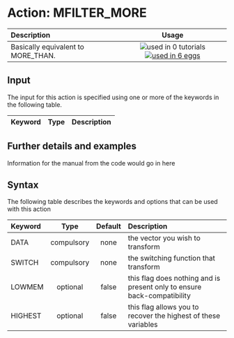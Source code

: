 # Action: MFILTER_MORE

| Description    | Usage |
|:--------|:--------:|
| Basically equivalent to MORE_THAN. | ![used in 0 tutorials](https://img.shields.io/badge/tutorials-0-red.svg)[![used in 6 eggs](https://img.shields.io/badge/nest-6-green.svg)](https://www.plumed-nest.org/browse.html?search=MFILTER_MORE) | 

## Input

The input for this action is specified using one or more of the keywords in the following table.

| Keyword |  Type | Description |
|:--------|:------:|:-----------|


## Further details and examples 
Information for the manual from the code would go in here 
## Syntax 
The following table describes the keywords and options that can be used with this action 

| Keyword | Type | Default | Description |
|:-------|:----:|:-------:|:-----------|
| DATA | compulsory | none | the vector you wish to transform |
| SWITCH | compulsory | none | the switching function that transform |
| LOWMEM | optional | false |  this flag does nothing and is present only to ensure back-compatibility |
| HIGHEST | optional | false |  this flag allows you to recover the highest of these variables |
